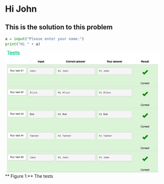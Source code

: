 # Hi John
## This is the solution to this problem
```.py
a = input("Please enter your name:")
print("Hi " + a)
```
![](https://github.com/thumulakaru/Unit-1/blob/main/Screen%20Shot%202022-08-26%20at%2016.56.40.png)
** Figure 1:** The tests
